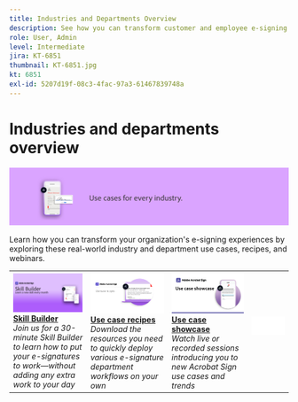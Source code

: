 ```yaml
---
title: Industries and Departments Overview
description: See how you can transform customer and employee e-signing experiences through these real-world industry and department use cases, recipes, and webinars
role: User, Admin
level: Intermediate
jira: KT-6851
thumbnail: KT-6851.jpg
kt: 6851
exl-id: 5207d19f-08c3-4fac-97a3-61467839748a
---
```

# Industries and departments overview

![Acrobat Sign Industry Image](../assets/Hero-Industry.png)

Learn how you can transform your organization's e-signing experiences by exploring these real-world industry and department use cases, recipes, and webinars.

<table style="table-layout:fixed">
<tr>
  <td>
    <a href="innovation-series.md">
      <img alt="Skill Builder" src="../assets/SB_1280.jpg" />
    </a>
    <div>
    <a href="innovation-series.md"><strong>Skill Builder</strong></a>
    </div>
    <em>Join us for a 30-minute Skill Builder to learn how to put your e-signatures to work—without adding any extra work to your day</em>
    <br>
  </td>
  <td>
    <a href="recipes.md">
      <img alt="Use case recipes" src="../assets/Expand_RecipeR.png" />
    </a>
    <div>
    <a href="recipes.md"><strong>Use case recipes</strong></a>
    </div>
    <em>Download the resources you need to quickly deploy various e-signature department workflows on your own</em>
    <br>
  </td>
  <td>
    <a href="use-case-showcase.md">
      <img alt="Use case showcase" src="../assets/UseCaseShowcaseR.png" />
    </a>
    <div>
    <a href="use-case-showcase.md"><strong>Use case showcase</strong></a>
    </div>
    <em>Watch live or recorded sessions introducing you to new Acrobat Sign use cases and trends</em>
    <br>
  </td>
  <td>
    <img alt="Spacer" src="../assets/Whitespacer.png" />
    <div>
    <br>
  </td>
</tr>
</table>
